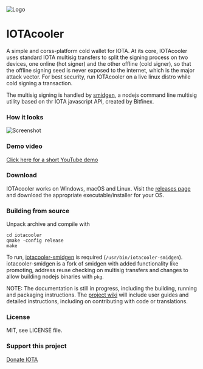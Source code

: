 ![Logo](https://raw.githubusercontent.com/joshirio/iota-cooler/master/resources/icons/iotacooler_64.png "logo")
# IOTAcooler
A simple and corss-platform cold wallet for IOTA. At its core, IOTAcooler uses standard IOTA multisig transfers to split the signing process on two devices, one online (hot signer) and the other offline (cold signer), so that the offline signing seed is never exposed to the internet, which is the major attack vector. For best security, run IOTAcooler on a live linux distro while cold signing a transaction.

The multisig signing is handled by [smidgen](https://github.com/bitfinexcom/smidgen), a nodejs command line multisig utility based on thr IOTA javascript API, created by Bitfinex.

### How it looks
![Screenshot](https://raw.githubusercontent.com/joshirio/iota-cooler/master/stuff/screenshots/mainwindow.png "Wallet screenshot")

### Demo video
[Click here for a short YouTube demo](https://youtu.be/MegEEOyEkgk)

### Download
IOTAcooler works on Windows, macOS and Linux. Visit the [releases page](https://github.com/joshirio/iota-cooler/releases) and download the appropriate executable/installer for your OS.

### Building from source
Unpack archive and compile with
```
cd iotacooler
qmake -config release
make
```
To run, [iotacooler-smidgen](https://github.com/joshirio/iota-cooler-smidgen) is required (`/usr/bin/iotacooler-smidgen`). iotacooler-smidgen is a fork of smidgen with added functionality like promoting, address reuse checking on multisig transfers and changes to allow building nodejs binaries with `pkg`.

NOTE: The documentation is still in progress, including the building, running and packaging instructions. The [project wiki](https://github.com/joshirio/iota-cooler/wiki) will include user guides and detailed instructions, including on contributing with code or translations.

### License
MIT, see LICENSE file.

### Support this project
[Donate IOTA](https://github.com/joshirio/iota-cooler/blob/master/doc/donate.md)
